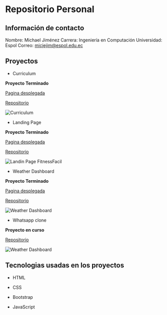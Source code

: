 # Repositorio Personal
## Información de contacto
Nombre: Michael Jiménez
Carrera: Ingeniería en Computación
Universidad: Espol
Correo: micjejim@espol.edu.ec
## Proyectos
- Curriculum

**Proyecto Terminado**

[Pagina desplegada](https://michaeljimenezc.github.io/curriculum/)

[Repositorio](https://github.com/MichaelJimenezC/curriculum.git)

![Curriculum](img/michaeljimenezc.github.io_curriculum_.jpeg)

- Landing Page

**Proyecto Terminado**

[Pagina desplegada](https://michaeljimenezc.github.io/landing/)

[Repositorio](https://github.com/MichaelJimenezC/landing.git)

![Landin Page FitnessFacil](img/michaeljimenezc.github.io_landing_.jpeg)


- Weather Dashboard

**Proyecto Terminado**

[Pagina desplegada](https://michaeljimenezc.github.io/dashboard/)

[Repositorio](https://github.com/MichaelJimenezC/dashboard.git)

![Weather Dashboard](img/michaeljimenezc.github.io_dashboard_.jpeg)

- Whatsapp clone

**Proyecto en curso**

[Repositorio](https://github.com/MichaelJimenezC/chat)

![Weather Dashboard](img/michaeljimenezc.github.io_chat_.JPG)

## Tecnologias usadas en los proyectos

- HTML

- CSS

- Bootstrap

- JavaScript



